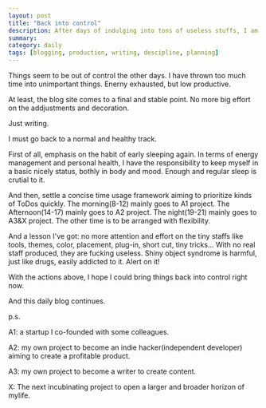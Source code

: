 ```yaml
---
layout: post
title: "Back into control"
description: After days of indulging into tons of useless stuffs, I am aware of that things should be back into control.
summary: 
category: daily
tags: [blogging, production, writing, descipline, planning]
---
```


Things seem to be out of control the other days. I have thrown too much time into unimportant things. Enerny exhausted, but low productive.

At least, the blog site comes to a final and stable point. No more big effort on the addjustments and decoration. 

Just writing. 

I must go back to a normal and healthy track.

First of all, emphasis on the habit of early sleeping again. In terms of energy management and personal health, I have the responsibility to keep myself in a basic nicely status, bothly in body and mood. Enough and regular sleep is crutial to it.

And then, settle a concise time usage framework aiming to prioritize kinds of ToDos quickly. The morning(8-12) mainly goes to A1 project. The Afternoon(14-17) mainly goes to A2 project. The night(19-21) mainly goes to A3&X project. The other time is to be arranged with flexibility. 

And a lesson I've got: no more attention and effort on the tiny staffs like tools, themes, color, placement, plug-in, short cut, tiny tricks... With no real staff produced, they are fucking useless. Shiny object syndrome is harmful, just like drugs, easily addicted to it. Alert on it!

With the actions above, I hope I could bring things back into control right now.

And this daily blog continues.



p.s.

A1: a startup I co-founded with some colleagues. 

A2: my own project to become an indie hacker(independent developer) aiming to create a profitable product.

A3: my own project to become a writer to create content.

X: The next incubinating project to open a larger and broader horizon of mylife.